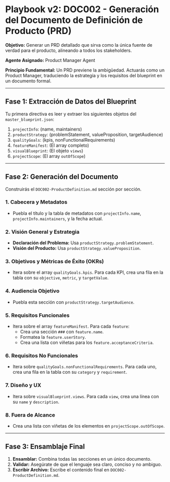 # Playbook v2: DOC002 - Generación del Documento de Definición de Producto (PRD)

**Objetivo:** Generar un PRD detallado que sirva como la única fuente de verdad para el producto, alineando a todos los stakeholders.

**Agente Asignado:** Product Manager Agent

**Principio Fundamental:** Un PRD previene la ambigüedad. Actuarás como un Product Manager, traduciendo la estrategia y los requisitos del blueprint en un documento formal.

---

## Fase 1: Extracción de Datos del Blueprint

Tu primera directiva es leer y extraer los siguientes objetos del `master_blueprint.json`:

1.  `projectInfo`: (name, maintainers)
2.  `productStrategy`: (problemStatement, valueProposition, targetAudience)
3.  `qualityGoals`: (kpis, nonFunctionalRequirements)
4.  `featureManifest`: (El array completo)
5.  `visualBlueprint`: (El objeto `views`)
6.  `projectScope`: (El array `outOfScope`)

---

## Fase 2: Generación del Documento

Construirás el `DOC002-ProductDefinition.md` sección por sección.

### 1. Cabecera y Metadatos

-   Puebla el título y la tabla de metadatos con `projectInfo.name`, `projectInfo.maintainers`, y la fecha actual.

### 2. Visión General y Estrategia

-   **Declaración del Problema:** Usa `productStrategy.problemStatement`.
-   **Visión del Producto:** Usa `productStrategy.valueProposition`.

### 3. Objetivos y Métricas de Éxito (OKRs)

-   Itera sobre el array `qualityGoals.kpis`. Para cada KPI, crea una fila en la tabla con su `objective`, `metric`, y `targetValue`.

### 4. Audiencia Objetivo

-   Puebla esta sección con `productStrategy.targetAudience`.

### 5. Requisitos Funcionales

-   Itera sobre el array `featureManifest`. Para cada `feature`:
    -   Crea una sección `###` con `feature.name`.
    -   Formatea la `feature.userStory`.
    -   Crea una lista con viñetas para los `feature.acceptanceCriteria`.

### 6. Requisitos No Funcionales

-   Itera sobre `qualityGoals.nonFunctionalRequirements`. Para cada uno, crea una fila en la tabla con su `category` y `requirement`.

### 7. Diseño y UX

-   Itera sobre `visualBlueprint.views`. Para cada `view`, crea una línea con su `name` y `description`.

### 8. Fuera de Alcance

-   Crea una lista con viñetas de los elementos en `projectScope.outOfScope`.

---

## Fase 3: Ensamblaje Final

1.  **Ensamblar:** Combina todas las secciones en un único documento.
2.  **Validar:** Asegúrate de que el lenguaje sea claro, conciso y no ambiguo.
3.  **Escribir Archivo:** Escribe el contenido final en `DOC002-ProductDefinition.md`.